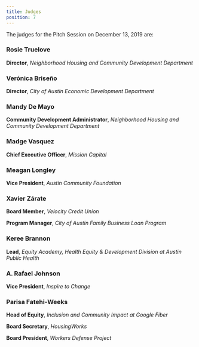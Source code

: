 ```yaml
---
title: Judges 
position: 7
---
```


The judges for the Pitch Session on December 13, 2019 are: 

### Rosie Truelove
**Director**, *Neighborhood Housing and Community Development Department*


### Verónica Briseño 
**Director**, *City of Austin Economic Development Department*


### Mandy De Mayo 
**Community Development Administrator**, *Neighborhood Housing and Community Development Department*


### Madge Vasquez  
**Chief Executive Officer**, *Mission Capital*


### Meagan Longley
**Vice President**, *Austin Community Foundation*


### Xavier Zárate
**Board Member**, *Velocity Credit Union*

**Program Manager**, *City of Austin Family Business Loan Program*


### Keree Brannon
**Lead**, *Equity Academy, Health Equity & Development Division at Austin Public Health*

### A. Rafael Johnson
**Vice President**, *Inspire to Change*


### Parisa Fatehi-Weeks
**Head of Equity**, *Inclusion and Community Impact at Google Fiber*

**Board Secretary**, *HousingWorks*

**Board President**, *Workers Defense Project*
